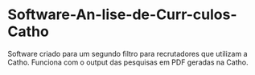 # Software-An-lise-de-Curr-culos-Catho
Software criado para um segundo filtro para recrutadores que utilizam a Catho. Funciona com o output das pesquisas em PDF geradas na Catho.
